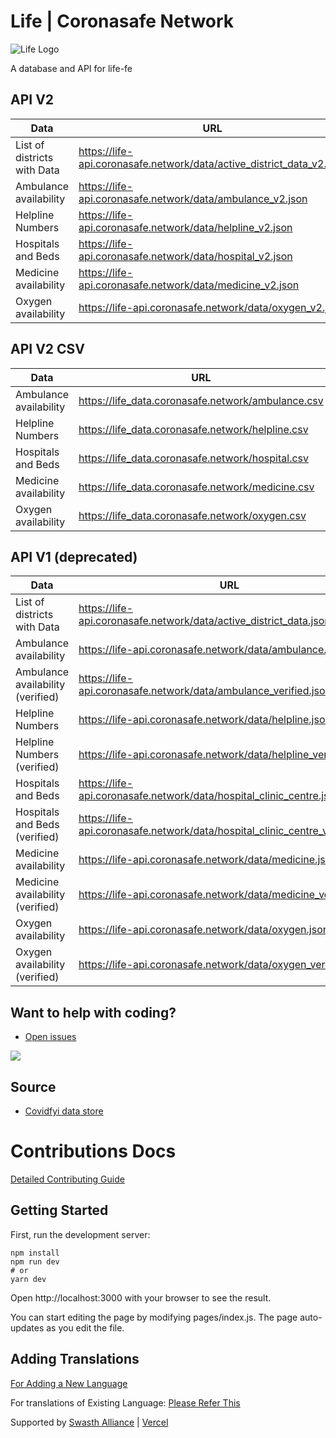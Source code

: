 # Life | Coronasafe Network

![Life Logo](./public/static/banner.png)

A database and API for life-fe

## API V2 
 
| Data                              | URL                                                                             |
| --------------------------------- | ------------------------------------------------------------------------------- |
| List of districts with Data       | <https://life-api.coronasafe.network/data/active_district_data_v2.json>         |
| Ambulance availability            | <https://life-api.coronasafe.network/data/ambulance_v2.json>                       |
| Helpline Numbers                  | <https://life-api.coronasafe.network/data/helpline_v2.json>                        |
| Hospitals and Beds                | <https://life-api.coronasafe.network/data/hospital_v2.json>          |
| Medicine availability             | <https://life-api.coronasafe.network/data/medicine_v2.json>                        |
| Oxygen availability               | <https://life-api.coronasafe.network/data/oxygen_v2.json>                          |

## API V2 CSV 
 
| Data                              | URL                                                                             |
| --------------------------------- | ------------------------------------------------------------------------------- |
| Ambulance availability            | <https://life_data.coronasafe.network/ambulance.csv>                       |
| Helpline Numbers                  | <https://life_data.coronasafe.network/helpline.csv>                        |
| Hospitals and Beds                | <https://life_data.coronasafe.network/hospital.csv>          |
| Medicine availability             | <https://life_data.coronasafe.network/medicine.csv>                        |
| Oxygen availability               | <https://life_data.coronasafe.network/oxygen.csv>                         |




## API V1 (deprecated)
 
| Data                              | URL                                                                             |
| --------------------------------- | ------------------------------------------------------------------------------- |
| List of districts with Data       | <https://life-api.coronasafe.network/data/active_district_data.json>            |
| Ambulance availability            | <https://life-api.coronasafe.network/data/ambulance.json>                       |
| Ambulance availability (verified) | <https://life-api.coronasafe.network/data/ambulance_verified.json>              |
| Helpline Numbers                  | <https://life-api.coronasafe.network/data/helpline.json>                        |
| Helpline Numbers (verified)       | <https://life-api.coronasafe.network/data/helpline_verified.json>               |
| Hospitals and Beds                | <https://life-api.coronasafe.network/data/hospital_clinic_centre.json>          |
| Hospitals and Beds (verified)     | <https://life-api.coronasafe.network/data/hospital_clinic_centre_verified.json> |
| Medicine availability             | <https://life-api.coronasafe.network/data/medicine.json>                        |
| Medicine availability (verified)  | <https://life-api.coronasafe.network/data/medicine_verified.json>               |
| Oxygen availability               | <https://life-api.coronasafe.network/data/oxygen.json>                          |
| Oxygen availability (verified)    | <https://life-api.coronasafe.network/data/oxygen_verified.json>                 |

## Want to help with coding?

-   [Open issues](https://github.com/coronasafe/life/issues)

[<img src="https://i.imgur.com/V7jxjak.png">](http://slack.coronasafe.in/)

## Source

-   [Covidfyi data store](https://airtable.com/shrIlOoS6PyhIIVEv)

# Contributions Docs

[Detailed Contributing Guide](https://life.coronasafe.network/how_to_contribute)

## Getting Started

First, run the development server:

```
npm install
npm run dev
# or
yarn dev
```

Open http://localhost:3000 with your browser to see the result.

You can start editing the page by modifying pages/index.js. The page auto-updates as you edit the file.

## Adding Translations

[For Adding a New Language](/locales/docs/adding-new-language.md)

For translations of Existing Language:
[Please Refer This](https://github.com/coronasafe/life/issues/109)

Supported by [Swasth Alliance](https://www.swasth.app) | [Vercel](https://vercel.com?utm_source=life&utm_campaign=oss)
